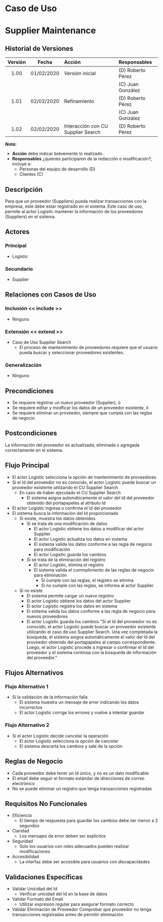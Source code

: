 # Caso de Uso
# Supplier Maintenance

## Historial de Versiones
|Versión   | Fecha    | Acción                            |Responsables             |
|:--------:|:--------:|:----------------------------------|:------------------------|
|1.00      |01/02/2020|Versión inicial                    |(D) Roberto Pérez        |
|          |          |                                   |(C) Juan González        |
|1.01      |02/02/2020|Refinamiento                       |(D) Roberto Pérez        |
|          |          |                                   |(C) Juan González        |
|1.02      |02/02/2020|Interacción con CU Supplier Search |(D) Roberto Pérez        |

**_Nota:_**
* **Acción** debe indicar brévemente lo realizado.
* **Responsables** ¿quienes participaron de la redacción o modificación?, incluye a:
    * Personas del equipo de desarrollo (D)
    * Clientes (C)

## Descripción
Para que un proveedor (Suppliers) pueda realizar transacciones con la empresa, este debe estar registrado en el sistema.
Este caso de uso, permite al actor Logistic mantener la información de los proveedores (Suppliers) en el sistema.

## Actores
### Principal
* Logistic

### Secundario
* Supplier

## Relaciones con Casos de Uso
### Inclusión << include >>
* Ninguno

### Extensión << extend >>
* Caso de Uso Supplier Search
    * El proceso de mantenimiento de proveedores requiere que el usuario pueda buscar y seleccionar proveedores existentes.
        
### Generalización
* Ninguno

## Precondiciones
* Se requiere registrar un nuevo proveedor (Supplier), ó
* Se requiere editar y modficar los datos de un proveedor existente, ó
* Se requiere eliminar un proveedor, siempre que cumpla con las reglas de negocio

## Postcondiciones
La información del proveedor es actualizada, eliminada o agregada correctamente en el sistema.

## Flujo Principal
* El actor Logistic selecciona la opción de mantenimiento de proveedores
* Si el Id del proveedor no es conocido, el actor Logistic puede buscar un proveedor existente utilizando el CU Supplier Search
    * En caso de haber ejecutado el CU Supplier Search
        * El sistema asigna automáticamente el valor del Id del proveedor obtenido del portapapeles al atributo Id
* El actor Logistic ingresa o confirma el Id del proveedor
* El sistema busca la información del Id proporcionado
    * Si existe, muestra los datos obtenidos
        * Si se trata de una modificación de datos
            * El actor Logistic obtiene los datos a modificar del  actor Supplier
            * El actor Logistic actualiza los datos en sistema
            * El sistema valida los datos conforme a las regla de negocio para modificación 
            * El actor Logistic guarda los cambios
        * Si se trata de la eliminación del registro
            * El actor Logistic, elimina el registro
            * El sistema valida el cummplimiento de las reglas de negocio para eliminación
                * Si cumple con las reglas, el registro se elimina
                * Si no cumple con las reglas, se informa al actor Supplier
    * Si no existe
        * El sistema permite cargar un nuevo registro
        * El actor Logistic obtiene los datos del actor Supplier
        * El actor Logistic registra los datos en sistema
        * El sistema valida los datos conforme a las regla de negocio para nuevos proveedores
        * El actor Logistic guarda los cambios
"Si el Id del proveedor no es conocido, el actor Logistic puede buscar un proveedor existente utilizando el caso de uso Supplier Search. Una vez completada la búsqueda, el sistema asigna automáticamente el valor del Id del proveedor obtenido del portapapeles al campo correspondiente. Luego, el actor Logistic procede a ingresar o confirmar el Id del proveedor y el sistema continúa con la búsqueda de información del proveedor."



## Flujos Alternativos 
### Flujo Alternativo 1
* Si la validación de la información falla
    * El sistema muestra un mensaje de error indicando los datos incorrectos
    * El actor Logistic corrige los errores y vuelve a intentar guardar

### Flujo Alternativo 2
* Si el actor Logistic decide cancelar la operación
    * El actor Logistic selecciona la opción de cancelar
    * El sistema descarta los cambios y sale de la opción

## Reglas de Negocio
* Cada proveedor debe tener un Id único, y no es un dato modificable
* El email debe seguir el formato estándar de direcciones de correo electrónico
* No se puede eliminar un registro que tenga transacciones registradas

## Requisitos No Funcionales
* Eficiencia
    * El tiempo de respuesta para guardar los cambios debe ser menor a 2 segundos
* Claridad
    * Los mensajes de error deben ser explicitos
* Seguridad
    * Solo los usuarios con roles adecuados pueden realizar modificaciones
* Accesibilidad
    * La interfaz debe ser accesible para usuarios con discapacidades

## Validaciones Específicas
* Validar Unicidad del Id
    * Verificar unicidad del Id en la base de datos
* Validar Formato del Email
    * Utilizar expresión regular para asegurar formato correcto
* Validar Eliminación de Proveedor
    Comprobar que proveedor no tenga transacciones registradas antes de permitir eliminación
